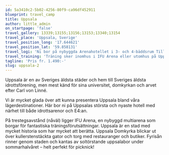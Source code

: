 ```yaml
---
id: 5a3410c2-5b02-4256-80f9-ca96df452911
blueprint: travel_camp
title: Uppsala
author: little_admin
on_startpage: 'false'
travel_gallery: 13339;13155;13156;13153;13340;13154
travel_place: 'Uppsala, Sverige'
travel_position_long: '17.644621'
travel_position_lat: '59.858131'
travel_logi: 'Ni bor på nybyggda Arenahotellet i 3- och 4-bäddsrum Tillägg vid boende i enkel- och dubbelrum.'
travel_training: 'Träning sker inomhus i IFU Arena eller utomhus på Uppsala Friidrottsarena. Det är gångavstånd till båda anläggningarna från ert boende, cirka 400 meter. Anläggningen har stöd för löp-, hopp- och kastgrenar.'
tagline: 'Pris fr. 1.490:-'
slug: uppsala-2
---
```

<p>Uppsala är en av Sveriges äldsta städer och hem till Sveriges äldsta idrottsförening, men mest känd för sina universitet, domkyrkan och arvet efter Carl von Linné.</p>
<p>Vi är mycket glada över att kunna presentera Uppsala bland våra lägerdestinationer. Här bor ni på Uppsalas största och nyaste hotell med närhet till både idrottsarenor och E4:an.</p>
<p>På trestegsavstånd (nåväl) ligger IFU Arena, en nybyggd multiarena som borgar för fantastiska träningsförutsättningar. Uppsala är en stad med mycket historia som har mycket att berätta. Uppsala Domkyrka blickar ut över kullerstenstäckta gator och torg med restauranger och butiker. Fyrisån rinner genom staden och kantas av soltörstande uppsalabor under sommarhalvåret – helt perfekt för picknick!</p>
